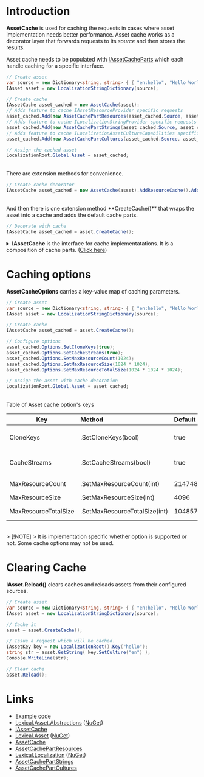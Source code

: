 # Introduction
**AssetCache**
is used for caching the requests in cases where asset implementation needs better performance.
Asset cache works as a decorator layer that forwards requests to its *source* and then stores the results. 

Asset cache needs to be populated with [IAssetCacheParts](https://github.com/tagcode/Lexical.Localization/blob/master/Lexical.Localization/Abstractions/Asset/IAssetCache.cs) which each handle caching for a specific interface.

```csharp
// Create asset
var source = new Dictionary<string, string> { { "en:hello", "Hello World!" } };
IAsset asset = new LocalizationStringDictionary(source);

// Create cache
IAssetCache asset_cached = new AssetCache(asset);
// Adds feature to cache IAssetResourceProvider specific requests
asset_cached.Add(new AssetCachePartResources(asset_cached.Source, asset_cached.Options));
// Adds feature to cache ILocalizationStringProvider specific requests
asset_cached.Add(new AssetCachePartStrings(asset_cached.Source, asset_cached.Options));
// Adds feature to cache ILocalizationAssetCultureCapabilities specific requests
asset_cached.Add(new AssetCachePartCultures(asset_cached.Source, asset_cached.Options));

// Assign the cached asset
LocalizationRoot.Global.Asset = asset_cached;
```

<br/>
There are extension methods for convenience.

```csharp
// Create cache decorator
IAssetCache asset_cached = new AssetCache(asset).AddResourceCache().AddStringsCache().AddCulturesCache();
```

<br/>
And then there is one extension method **CreateCache()** that wraps the asset into a cache and adds the default cache parts. 

```csharp
// Decorate with cache
IAssetCache asset_cached = asset.CreateCache();
```

<p/>
<details>
  <summary><b>IAssetCache</b> is the interface for cache implementatations. It is a composition of cache parts. (<u>Click here</u>)</summary>

```csharp
/// <summary>
/// Asset cache is decorator that caches requests of source object.
/// 
/// The interface is used as signal for extension methods.
/// </summary>
public interface IAssetCache : IAssetComposition
{
    IAsset Source { get; }

    AssetCacheOptions Options { get; }
}

public interface IAssetCachePart : IAsset
{
}
```
</details>

# Caching options
**AssetCacheOptions** carries a key-value map of caching parameters.

```csharp
// Create asset
var source = new Dictionary<string, string> { { "en:hello", "Hello World!" } };
IAsset asset = new LocalizationStringDictionary(source);

// Create cache
IAssetCache asset_cached = asset.CreateCache();

// Configure options
asset_cached.Options.SetCloneKeys(true);
asset_cached.Options.SetCacheStreams(true);
asset_cached.Options.SetMaxResourceCount(1024);
asset_cached.Options.SetMaxResourceSize(1024 * 1024);
asset_cached.Options.SetMaxResourceTotalSize(1024 * 1024 * 1024);

// Assign the asset with cache decoration
LocalizationRoot.Global.Asset = asset_cached;
```

<br/>
Table of Asset cache option's keys

| Key      | Method  | Default | Description |
|----------|:--------|:--------|:------------|
| CloneKeys | .SetCloneKeys(bool) | true | Should cache create clones of keys, or should it use the keys that come from requests in its cache structures. |
| CacheStreams | .SetCacheStreams(bool) | true | Should IAssetResourceProvider#OpenStream requests be cached. |
| MaxResourceCount | .SetMaxResourceCount(int) | 2147483647 | Maximum number of resources to cache. |
| MaxResourceSize | .SetMaxResourceSize(int) | 4096 | Maximum size of a resource. |
| MaxResourceTotalSize | .SetMaxResourceTotalSize(int) | 1048576 | Maximum total number of bytes to reserve for all cached resources. |

<br/>
> [!NOTE]
> It is implementation specific whether option is supported or not. Some cache options may not be used.

# Clearing Cache
**IAsset.Reload()** clears caches and reloads assets from their configured sources.


```csharp
// Create asset
var source = new Dictionary<string, string> { { "en:hello", "Hello World!" } };
IAsset asset = new LocalizationStringDictionary(source);

// Cache it
asset = asset.CreateCache();

// Issue a request which will be cached.
IAssetKey key = new LocalizationRoot().Key("hello");
string str = asset.GetString( key.SetCulture("en") );
Console.WriteLine(str);

// Clear cache
asset.Reload();
```

# Links
* [Example code](https://github.com/tagcode/Lexical.Localization/tree/master/docs/IAssetCache)
* [Lexical.Asset.Abstractions](https://github.com/tagcode/Lexical.Localization/tree/master/Lexical.Asset.Abstractions) ([NuGet](https://www.nuget.org/packages/Lexical.Asset.Abstractions/))
 * [IAssetCache](https://github.com/tagcode/Lexical.Localization/blob/master/Lexical.Localization/Abstractions/Asset/IAssetCache.cs)
* [Lexical.Asset](https://github.com/tagcode/Lexical.Localization/tree/master/Lexical.Asset) ([NuGet](https://www.nuget.org/packages/Lexical.Asset/))
 * [AssetCache](https://github.com/tagcode/Lexical.Localization/tree/master/Lexical.Asset/Asset/AssetCache.cs)
 * [AssetCachePartResources](https://github.com/tagcode/Lexical.Localization/blob/master/Lexical.Localization/Localization/Asset/AssetCachePartResources.cs)
* [Lexical.Localization](https://github.com/tagcode/Lexical.Localization/tree/master/Lexical.Localization) ([NuGet](https://www.nuget.org/packages/Lexical.Localization/)) 
 * [AssetCachePartStrings](https://github.com/tagcode/Lexical.Localization/blob/master/Lexical.Localization/Localization/LocalizationAsset/AssetCachePartStrings.cs)
 * [AssetCachePartCultures](https://github.com/tagcode/Lexical.Localization/blob/master/Lexical.Localization/Localization/LocalizationAsset/AssetCachePartCultures.cs)
